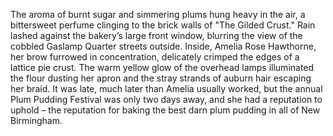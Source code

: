 The aroma of burnt sugar and simmering plums hung heavy in the air, a bittersweet perfume clinging to the brick walls of "The Gilded Crust."  Rain lashed against the bakery’s large front window, blurring the view of the cobbled Gaslamp Quarter streets outside. Inside, Amelia Rose Hawthorne, her brow furrowed in concentration, delicately crimped the edges of a lattice pie crust.  The warm yellow glow of the overhead lamps illuminated the flour dusting her apron and the stray strands of auburn hair escaping her braid. It was late, much later than Amelia usually worked, but the annual Plum Pudding Festival was only two days away, and she had a reputation to uphold – the reputation for baking the best darn plum pudding in all of New Birmingham.
